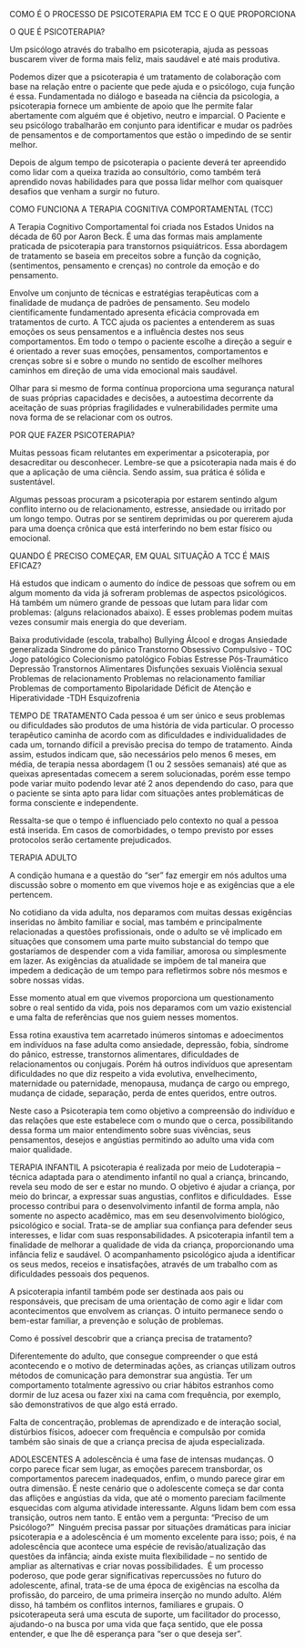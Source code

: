 COMO É O PROCESSO DE PSICOTERAPIA EM TCC E O QUE PROPORCIONA 



O QUE É PSICOTERAPIA? 

Um psicólogo através do trabalho em psicoterapia, ajuda as pessoas buscarem viver de forma mais feliz, mais saudável e até mais produtiva.

Podemos dizer que a psicoterapia é um tratamento de colaboração com base na relação entre o paciente que pede ajuda e o psicólogo, cuja função é essa. Fundamentada no diálogo e baseada na ciência da psicologia, a psicoterapia fornece um ambiente de apoio que lhe permite falar abertamente com alguém que é objetivo, neutro e imparcial. O Paciente e seu psicólogo trabalharão em conjunto para identificar e mudar os padrões de pensamentos e de comportamentos que estão o impedindo de se sentir melhor.

Depois de algum tempo de psicoterapia o paciente deverá ter apreendido como lidar com a queixa trazida ao consultório, como também terá aprendido novas habilidades para que possa lidar melhor com quaisquer desafios que venham a surgir no futuro.

COMO FUNCIONA A TERAPIA COGNITIVA COMPORTAMENTAL  (TCC)

A Terapia Cognitivo Comportamental foi criada nos Estados Unidos na década de 60 por Aaron Beck. É uma das formas mais amplamente praticada de psicoterapia para transtornos psiquiátricos.
Essa abordagem de tratamento se baseia em preceitos sobre a função da cognição, (sentimentos, pensamento e crenças) no controle da emoção e do pensamento.

Envolve um conjunto de técnicas e estratégias terapêuticas com a finalidade de mudança de padrões de pensamento. Seu modelo cientificamente fundamentado apresenta eficácia comprovada em tratamentos de curto. A TCC ajuda os pacientes a entenderem as suas emoções os seus pensamentos e a influência destes nos seus comportamentos.
Em todo o tempo o paciente escolhe a direção a seguir e é orientado a rever suas emoções, pensamentos, comportamentos e crenças sobre si e sobre o mundo no sentido de escolher melhores caminhos em direção de uma vida emocional mais saudável.

Olhar para si mesmo de forma contínua proporciona uma segurança natural de suas próprias capacidades e decisões, a autoestima decorrente da aceitação de suas próprias fragilidades e vulnerabilidades permite uma nova forma de se relacionar com os outros.

POR QUE FAZER PSICOTERAPIA?

Muitas pessoas ficam relutantes em experimentar a psicoterapia, por desacreditar ou desconhecer. Lembre-se que a psicoterapia nada mais é do que a aplicação de uma ciência. Sendo assim, sua prática é sólida e sustentável.

Algumas pessoas procuram a psicoterapia por estarem sentindo algum conflito interno ou de relacionamento, estresse, ansiedade ou irritado por um longo tempo. Outras por se sentirem deprimidas ou por quererem ajuda para uma doença crônica que está interferindo no bem estar físico ou emocional.

QUANDO É PRECISO COMEÇAR, EM QUAL SITUAÇÃO A TCC É MAIS EFICAZ?

Há estudos que indicam o aumento do índice de pessoas que sofrem ou em algum momento da vida já sofreram problemas de aspectos psicológicos. Há também um número grande de pessoas que lutam para lidar com problemas: (alguns relacionados abaixo). E esses problemas podem muitas vezes consumir mais energia do que deveriam.

Baixa produtividade (escola, trabalho) 
Bullying 
Álcool e drogas 
Ansiedade generalizada
Síndrome do pânico
Transtorno Obsessivo Compulsivo - TOC
Jogo patológico
Colecionismo patológico
Fobias
Estresse Pós-Traumático
Depressão
Transtornos Alimentares
Disfunções sexuais
Violência sexual
Problemas de relacionamento
Problemas no relacionamento familiar
Problemas de comportamento
Bipolaridade
Déficit de Atenção e Hiperatividade -TDH
Esquizofrenia
 

TEMPO DE TRATAMENTO
Cada pessoa é um ser único e seus problemas ou dificuldades são produtos de uma história de vida particular. O processo terapêutico caminha de acordo com as dificuldades e individualidades de cada um, tornando difícil a previsão precisa do tempo de tratamento. Ainda assim, estudos indicam que, são necessários pelo menos 6 meses, em média, de terapia nessa abordagem (1 ou 2 sessões semanais) até que as queixas apresentadas comecem a serem solucionadas, porém esse tempo pode variar muito podendo levar até 2 anos dependendo do caso, para que o paciente se sinta apto para lidar com situações antes problemáticas de forma consciente e independente. 

Ressalta-se que o tempo é influenciado pelo contexto no qual a pessoa está inserida. Em casos de comorbidades, o tempo previsto por esses protocolos serão certamente prejudicados.


TERAPIA ADULTO 

A condição humana e a questão do “ser” faz emergir em nós adultos uma discussão sobre o momento em que vivemos hoje e as exigências que a ele pertencem. 

No cotidiano da vida adulta, nos deparamos com muitas dessas exigências inseridas no âmbito familiar e social, mas também e principalmente relacionadas a questões profissionais, onde o adulto se vê implicado em situações que consomem uma parte muito substancial do tempo que gostaríamos de despender com a vida familiar, amorosa ou simplesmente em lazer. As exigências da atualidade se impõem de tal maneira que impedem a dedicação de um tempo para refletirmos sobre nós mesmos e sobre nossas vidas.

Esse momento atual em que vivemos proporciona um questionamento sobre o real sentido da vida, pois nos deparamos com um vazio existencial e uma falta de referências que nos guiem nesses momentos. 

Essa rotina exaustiva tem acarretado inúmeros sintomas e adoecimentos em indivíduos na fase adulta como ansiedade, depressão, fobia, síndrome do pânico, estresse, transtornos alimentares, dificuldades de relacionamentos ou conjugais. Porém há outros indivíduos que apresentam dificuldades no que diz respeito a vida evolutiva, envelhecimento, maternidade ou paternidade, menopausa, mudança de cargo ou emprego, mudança de cidade, separação, perda de entes queridos, entre outros. 

Neste caso a Psicoterapia tem como objetivo a compreensão do indivíduo e das relações que este estabelece com o mundo que o cerca, possibilitando dessa forma um maior entendimento sobre suas vivências, seus pensamentos, desejos e angústias permitindo ao adulto uma vida com maior qualidade.

TERAPIA INFANTIL 
A psicoterapia é realizada por meio de Ludoterapia – técnica adaptada para o atendimento infantil no qual a criança, brincando, revela seu modo de ser e estar no mundo. O objetivo é ajudar a criança, por meio do brincar, a expressar suas angustias, conflitos e dificuldades.
​
Esse processo contribui para o desenvolvimento infantil de forma ampla, não somente no aspecto acadêmico, mas em seu desenvolvimento biológico, psicológico e social. Trata-se de ampliar sua confiança para defender seus interesses, e lidar com suas responsabilidades.
 A psicoterapia infantil tem a finalidade de melhorar a qualidade de vida da criança, proporcionando uma infância feliz e saudável. O acompanhamento psicológico ajuda a identificar os seus medos, receios e insatisfações, através de um trabalho com as dificuldades pessoais dos pequenos.

A psicoterapia infantil também pode ser destinada aos pais ou responsáveis, que precisam de uma orientação de como agir e lidar com acontecimentos que envolvem as crianças. O intuito permanece sendo o bem-estar familiar, a prevenção e solução de problemas.

Como é possível descobrir que a criança precisa de tratamento?

Diferentemente do adulto, que consegue compreender o que está acontecendo e o motivo de determinadas ações, as crianças utilizam outros métodos de comunicação para demonstrar sua angústia. Ter um comportamento totalmente agressivo ou criar hábitos estranhos como dormir de luz acesa ou fazer xixi na cama com frequência, por exemplo, são demonstrativos de que algo está errado.

Falta de concentração, problemas de aprendizado e de interação social, distúrbios físicos, adoecer com frequência e compulsão por comida também são sinais de que a criança precisa de ajuda especializada. 


ADOLESCENTES 
A adolescência é uma fase de intensas mudanças. O corpo parece ficar sem lugar, as emoções parecem transbordar, os comportamentos parecem inadequados, enfim, o mundo parece girar em outra dimensão. É neste cenário que o adolescente começa se dar conta das aflições e angústias da vida, que até o momento pareciam facilmente esquecidas com alguma atividade interessante. Alguns lidam bem com essa transição, outros nem tanto. E então vem a pergunta: “Preciso de um Psicólogo?”
​
Ninguém precisa passar por situações dramáticas para iniciar psicoterapia e a adolescência é um momento excelente para isso; pois, é na adolescência que acontece uma espécie de revisão/atualização  das questões da infância; ainda existe muita flexibilidade – no sentido de ampliar as alternativas e criar novas possibilidades.
​
É um processo poderoso, que pode gerar significativas repercussões no futuro do adolescente, afinal, trata-se de uma época de exigências na escolha da profissão, do parceiro, de uma primeira inserção no mundo adulto. Além disso, há também os conflitos internos, familiares e grupais. O psicoterapeuta será uma escuta de suporte, um facilitador do processo, ajudando-o na busca por uma vida que faça sentido, que ele possa entender, e que lhe dê esperança para “ser o que deseja ser”.
